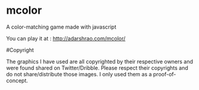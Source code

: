 # mcolor
A color-matching game made with javascript

You can play it at : http://adarshrao.com/mcolor/




#Copyright

The graphics I have used are all copyrighted by their respective owners and were found shared on Twitter/Dribble. Please respect their copyrights and do not share/distribute those images. I only used them as a proof-of-concept.

